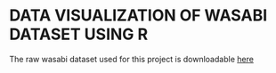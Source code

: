 # DATA VISUALIZATION OF WASABI DATASET USING R

The raw wasabi dataset used for this project is downloadable [here](https://unice-my.sharepoint.com/:f:/g/personal/aline_menin_unice_fr/EgrkhUFXCmVNrKpyqT1qBDsBqwgKwSZApaQbfumcUoOgCg?e=3SpzZ1)
